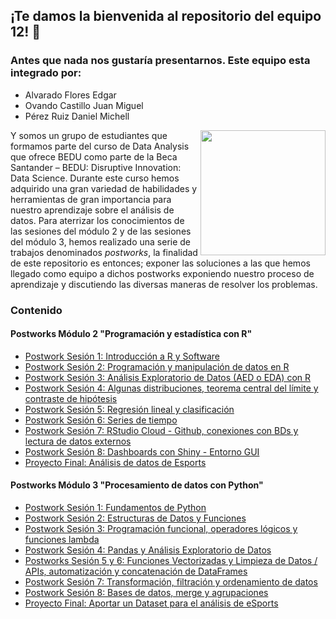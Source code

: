 
## ¡Te damos la bienvenida al repositorio del equipo 12! :wave:
### Antes que nada nos gustaría presentarnos. Este equipo esta integrado por:
- Alvarado Flores Edgar
- Ovando Castillo Juan Miguel
- Pérez Ruiz Daniel Michell

<img src="Imágenes/Imágen 1.png" align="right" height="200" width="200">

Y somos un grupo de estudiantes que formamos parte del curso de Data Analysis que ofrece BEDU como parte de la Beca Santander – BEDU: Disruptive Innovation: Data Science. Durante este curso hemos adquirido una gran variedad de habilidades y herramientas de gran importancia para nuestro aprendizaje sobre el análisis de datos. Para aterrizar los conocimientos de las sesiones del módulo 2 y de las sesiones del módulo 3, hemos realizado una serie de trabajos denominados *postworks*, la finalidad de este repositorio es entonces; exponer las soluciones a las que hemos llegado como equipo a dichos postworks exponiendo nuestro proceso de aprendizaje y discutiendo las diversas maneras de resolver los problemas.

### Contenido

#### Postworks Módulo 2 "Programación y estadística con R"

 - [Postwork Sesión 1: Introducción a R y Software ](Postwork1/) 
 - [Postwork Sesión 2: Programación y manipulación de datos en R ](Postwork2/) 
 - [Postwork Sesión 3: Análisis Exploratorio de Datos (AED o EDA) con R](Postwork3/)
 - [Postwork Sesión 4: Algunas distribuciones, teorema central del límite y contraste de hipótesis](Postwork4/) 
 - [Postwork Sesión 5: Regresión lineal y clasificación](Postwork5/) 
 - [Postwork Sesión 6: Series de tiempo](Postwork6/)
 - [Postwork Sesión 7: RStudio Cloud - Github, conexiones con BDs y lectura de datos externos](Postwork7/) 
 - [Postwork Sesión 8: Dashboards con Shiny - Entorno GUI](Postwork8/)
 - [Proyecto Final: Análisis de datos de Esports](Proyecto/)

#### Postworks Módulo 3 "Procesamiento de datos con Python"

 - [Postwork Sesión 1: Fundamentos de Python ](M3_Postwork1/Postwork_01_python.ipynb) 
 - [Postwork Sesión 2: Estructuras de Datos y Funciones](M3_Postwork2/Postwork_02_python.ipynb) 
 - [Postwork Sesión 3: Programación funcional, operadores lógicos y funciones lambda](M3_Postwork3/Postwork_03_python.ipynb)
 - [Postwork Sesión 4: Pandas y Análisis Exploratorio de Datos](M3_Postwork4/Postwork_04_python.ipynb) 
 - [Postworks Sesión 5 y 6: Funciones Vectorizadas y Limpieza de Datos / APIs, automatización y concatenación de DataFrames](M3_Postworks5,6/Postwork_05_06_python.ipynb) 
 - [Postwork Sesión 7: Transformación, filtración y ordenamiento de datos](M3_Postwork7/Postwork_07_python.ipynb) 
 - [Postwork Sesión 8: Bases de datos, merge y agrupaciones](M3_Postwork8/Postwork_08_python.ipynb)
 - [Proyecto Final: Aportar un Dataset para el análisis de eSports](Proyecto/)

